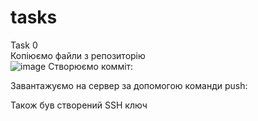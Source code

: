 # tasks
Task 0
<br>
Копіюємо файли з репозиторію
<br>
![image](https://user-images.githubusercontent.com/85607923/122563383-d126b980-d04c-11eb-95c6-103f80f16ef2.png)
Створюємо комміт:

Завантажуємо на сервер за допомогою команди push:

Також був створений SSH ключ

